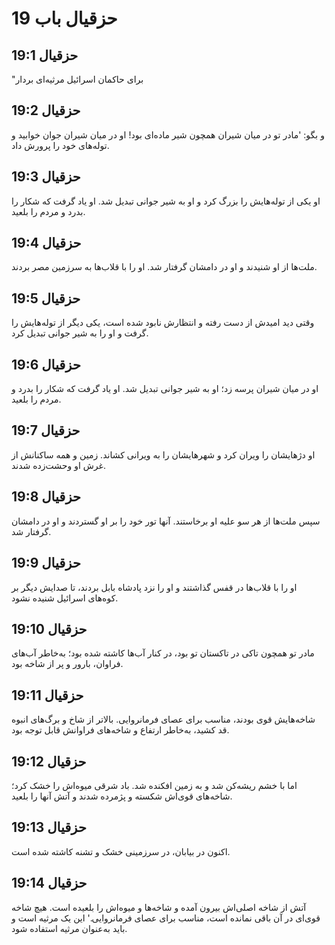 # حزقیال باب 19

## حزقیال 19:1
"برای حاکمان اسرائیل مرثیه‌ای بردار

## حزقیال 19:2
و بگو: 'مادر تو در میان شیران همچون شیر ماده‌ای بود! او در میان شیران جوان خوابید و توله‌های خود را پرورش داد.

## حزقیال 19:3
او یکی از توله‌هایش را بزرگ کرد و او به شیر جوانی تبدیل شد. او یاد گرفت که شکار را بدرد و مردم را بلعید.

## حزقیال 19:4
ملت‌ها از او شنیدند و او در دامشان گرفتار شد. او را با قلاب‌ها به سرزمین مصر بردند.

## حزقیال 19:5
وقتی دید امیدش از دست رفته و انتظارش نابود شده است، یکی دیگر از توله‌هایش را گرفت و او را به شیر جوانی تبدیل کرد.

## حزقیال 19:6
او در میان شیران پرسه زد؛ او به شیر جوانی تبدیل شد. او یاد گرفت که شکار را بدرد و مردم را بلعید.

## حزقیال 19:7
او دژهایشان را ویران کرد و شهرهایشان را به ویرانی کشاند. زمین و همه ساکنانش از غرش او وحشت‌زده شدند.

## حزقیال 19:8
سپس ملت‌ها از هر سو علیه او برخاستند. آنها تور خود را بر او گستردند و او در دامشان گرفتار شد.

## حزقیال 19:9
او را با قلاب‌ها در قفس گذاشتند و او را نزد پادشاه بابل بردند، تا صدایش دیگر بر کوه‌های اسرائیل شنیده نشود.

## حزقیال 19:10
مادر تو همچون تاکی در تاکستان تو بود، در کنار آب‌ها کاشته شده بود؛ به‌خاطر آب‌های فراوان، بارور و پر از شاخه بود.

## حزقیال 19:11
شاخه‌هایش قوی بودند، مناسب برای عصای فرمانروایی. بالاتر از شاخ و برگ‌های انبوه قد کشید، به‌خاطر ارتفاع و شاخه‌های فراوانش قابل توجه بود.

## حزقیال 19:12
اما با خشم ریشه‌کن شد و به زمین افکنده شد. باد شرقی میوه‌اش را خشک کرد؛ شاخه‌های قوی‌اش شکسته و پژمرده شدند و آتش آنها را بلعید.

## حزقیال 19:13
اکنون در بیابان، در سرزمینی خشک و تشنه کاشته شده است.

## حزقیال 19:14
آتش از شاخه اصلی‌اش بیرون آمده و شاخه‌ها و میوه‌اش را بلعیده است. هیچ شاخه قوی‌ای در آن باقی نمانده است، مناسب برای عصای فرمانروایی.' این یک مرثیه است و باید به‌عنوان مرثیه استفاده شود.

